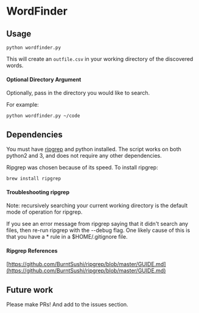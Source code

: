 # WordFinder

## Usage

```
python wordfinder.py
```

This will create an `outfile.csv` in your working directory of the discovered words. 

#### Optional Directory Argument

Optionally, pass in the directory you would like to search.

For example:

```
python wordfinder.py ~/code
```

## Dependencies

You must have [ripgrep](https://github.com/BurntSushi/ripgrep) and python installed. The script works on both python2 and 3, and does not require any other dependencies.

Ripgrep was chosen because of its speed. To install ripgrep:

```
brew install ripgrep
```


#### Troubleshooting ripgrep

Note: recursively searching your current working directory is the default mode of operation for ripgrep.

If you see an error message from ripgrep saying that it didn't search any files, then re-run ripgrep with the --debug flag. One likely cause of this is that you have a * rule in a $HOME/.gitignore file.
 
#### Ripgrep References  

[https://github.com/BurntSushi/ripgrep/blob/master/GUIDE.md](https://github.com/BurntSushi/ripgrep/blob/master/GUIDE.md)

## Future work

Please make PRs! And add to the issues section.
